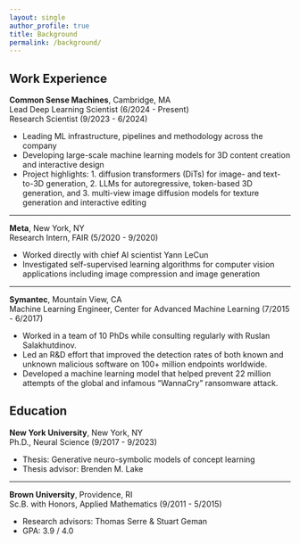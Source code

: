 ```yaml
---
layout: single
author_profile: true
title: Background
permalink: /background/
---
```


## Work Experience

**Common Sense Machines**, Cambridge, MA<br>
Lead Deep Learning Scientist (6/2024 - Present)<br>
Research Scientist (9/2023 - 6/2024)
- Leading ML infrastructure, pipelines and methodology across the company
- Developing large-scale machine learning models for 3D content creation and interactive design
- Project highlights: 1. diffusion transformers (DiTs) for image- and text-to-3D generation, 2. LLMs for autoregressive, token-based 3D generation, and 3. multi-view image diffusion models for texture generation and interactive editing

---

**Meta**, New York, NY<br>
Research Intern, FAIR (5/2020 - 9/2020)
- Worked directly with chief AI scientist Yann LeCun
- Investigated self-supervised learning algorithms for computer vision applications including image compression and image generation

---

**Symantec**, Mountain View, CA<br>
Machine Learning Engineer, Center for Advanced Machine Learning (7/2015 - 6/2017)
- Worked in a team of 10 PhDs while consulting regularly with Ruslan Salakhutdinov.
- Led an R&D effort that improved the detection rates of both known and unknown malicious software on 100+ million
endpoints worldwide.
- Developed a machine learning model that helped prevent 22 million attempts of the global and infamous “WannaCry”
ransomware attack.


## Education

**New York University**, New York, NY<br>
Ph.D., Neural Science (9/2017 - 9/2023)
- Thesis: Generative neuro-symbolic models of concept learning
- Thesis advisor: Brenden M. Lake

---

**Brown University**, Providence, RI<br>
Sc.B. with Honors, Applied Mathematics (9/2011 - 5/2015)
- Research advisors: Thomas Serre & Stuart Geman
- GPA: 3.9 / 4.0